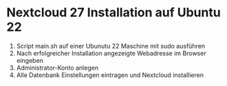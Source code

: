 # Nextcloud 27 Installation auf Ubuntu 22

1. Script main.sh auf einer Ubunutu 22 Maschine mit sudo ausführen
2. Nach erfolgreicher Installation angezeigte Webadresse im Browser eingeben
3. Administrator-Konto anlegen
4. Alle Datenbank Einstellungen eintragen und Nextcloud installieren